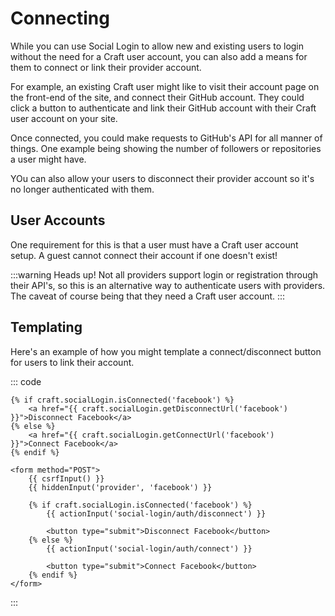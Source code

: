 # Connecting
While you can use Social Login to allow new and existing users to login without the need for a Craft user account, you can also add a means for them to connect or link their provider account. 

For example, an existing Craft user might like to visit their account page on the front-end of the site, and connect their GitHub account. They could click a button to authenticate and link their GitHub account with their Craft user account on your site.

Once connected, you could make requests to GitHub's API for all manner of things. One example being showing the number of followers or repositories a user might have.

YOu can also allow your users to disconnect their provider account so it's no longer authenticated with them.

## User Accounts
One requirement for this is that a user must have a Craft user account setup. A guest cannot connect their account if one doesn't exist!

:::warning
Heads up! Not all providers support login or registration through their API's, so this is an alternative way to authenticate users with providers. The caveat of course being that they need a Craft user account.
:::

## Templating
Here's an example of how you might template a connect/disconnect button for users to link their account.

::: code
```twig URL
{% if craft.socialLogin.isConnected('facebook') %}
    <a href="{{ craft.socialLogin.getDisconnectUrl('facebook') }}">Disconnect Facebook</a>
{% else %}
    <a href="{{ craft.socialLogin.getConnectUrl('facebook') }}">Connect Facebook</a>
{% endif %}
```

```twig Form
<form method="POST">
    {{ csrfInput() }}
    {{ hiddenInput('provider', 'facebook') }}

    {% if craft.socialLogin.isConnected('facebook') %}
        {{ actionInput('social-login/auth/disconnect') }}

        <button type="submit">Disconnect Facebook</button>
    {% else %}
        {{ actionInput('social-login/auth/connect') }}

        <button type="submit">Connect Facebook</button>
    {% endif %}
</form>
```
:::

